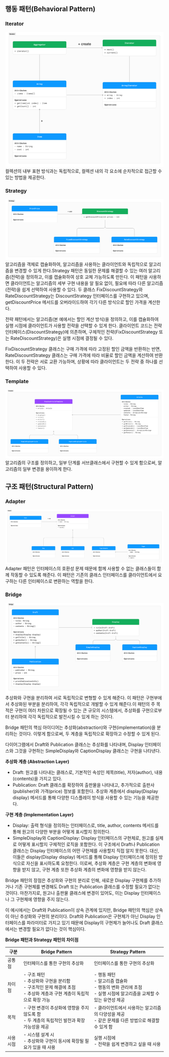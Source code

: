 ## 행동 패턴(Behavioral Pattern)

### Iterator
![Iterator.png](images%2FIterator.png)
컬렉션의 내부 표현 방식과는 독립적으로, 컬렉션 내의 각 요소에 순차적으로 접근할 수 있는 방법을 제공한다.

### Strategy
![Strategy.png](images%2FStrategy.png)
알고리즘을 객체로 캡슐화하여, 알고리즘을 사용하는 클라이언트와 독립적으로 알고리즘을 변경할 수 있게 한다.Strategy 패턴은 동일한 문제를 해결할 수 있는 여러 알고리즘(전략)을 정의하고, 이를 캡슐화하여 상호 교체 가능하도록 만든다. 이 패턴을 사용하면 클라이언트는 알고리즘의 세부 구현 내용을 알 필요 없이, 필요에 따라 다른 알고리즘(전략)을 쉽게 선택하여 사용할 수 있다.
두 클래스 FixDiscountStrategy와 RateDiscountStrategy는 DiscountStrategy 인터페이스를 구현하고 있으며, getDiscountPrice 메서드를 오버라이드하여 각기 다른 방식으로 할인 가격을 계산한다.

전략 패턴에서는 알고리즘(본 예에서는 할인 계산 방식)을 정의하고, 이를 캡슐화하여 실행 시점에 클라이언트가 사용할 전략을 선택할 수 있게 한다. 클라이언트 코드는 전략 인터페이스(DiscountStrategy)에 의존하며, 구체적인 전략(FixDiscountStrategy 또는 RateDiscountStrategy)은 실행 시점에 결정될 수 있다.

FixDiscountStrategy 클래스는 구매 가격에 따라 고정된 할인 금액을 반환하는 반면, RateDiscountStrategy 클래스는 구매 가격에 따라 비율로 할인 금액을 계산하여 반환한다. 이 두 전략은 서로 교환 가능하며, 상황에 따라 클라이언트는 두 전략 중 하나를 선택하여 사용할 수 있다.

### Template
![Template.png](images%2FTemplate.png)
알고리즘의 구조를 정의하고, 일부 단계를 서브클래스에서 구현할 수 있게 함으로써, 알고리즘의 일부 변경을 용이하게 한다.

## 구조 패턴(Structural Pattern)

### Adapter
![Adapter.png](images%2FAdapter.png)
Adapter 패턴은 인터페이스의 호환성 문제 때문에 함께 사용할 수 없는 클래스들이 함께 작동할 수 있도록 해준다. 이 패턴은 기존의 클래스 인터페이스를 클라이언트에서 요구하는 다른 인터페이스로 변환하는 역할을 한다.

### Bridge
![Bridge.png](images%2FBridge.png)
추상화와 구현을 분리하여 서로 독립적으로 변형할 수 있게 해준다. 이 패턴은 구현부에서 추상화된 부분을 분리하여, 각각 독립적으로 개발할 수 있게 해준다.이 패턴의 주 목적은 구현이 여러 차원으로 확장될 수 있는 큰 규모의 시스템에서, 추상화를 구현으로부터 분리하여 각각 독립적으로 발전시킬 수 있게 하는 것이다.

Bridge 패턴의 핵심 아이디어는 추상화(abstraction)와 구현(implementation)을 분리하는 것이다. 이렇게 함으로써, 두 계층을 독립적으로 확장하고 수정할 수 있게 된다.

다이어그램에서 Draft와 Publication 클래스는 추상화를 나타내며, Display 인터페이스와 그것을 구현하는 SimpleDisplay와 CaptionDisplay 클래스는 구현을 나타낸다.

**추상화 계층 (Abstraction Layer)**
- Draft: 원고를 나타내는 클래스로, 기본적인 속성인 제목(title), 저자(author), 내용(contents)을 가지고 있다.
- Publication: Draft 클래스를 확장하여 출판물을 나타내고, 추가적으로 출판사(publisher)와 가격(price) 정보를 포함한다.
추상화 계층에서 display(Display display) 메서드를 통해 다양한 디스플레이 방식을 사용할 수 있는 기능을 제공한다.


**구현 계층 (Implementation Layer)**
- Display: 출력 형식을 정의하는 인터페이스로, title, author, contents 메서드를 통해 원고의 다양한 부분을 어떻게 표시할지 정의한다.
- SimpleDisplay와 CaptionDisplay: Display 인터페이스의 구현체로, 원고를 실제로 어떻게 표시할지 구체적인 로직을 포함한다.
이 구조에서 Draft나 Publication 클래스는 Display 인터페이스의 어떤 구현체를 사용할지 직접 알지 못한다. 대신, 이들은 display(Display display) 메서드를 통해 Display 인터페이스에 정의된 방식으로 자신을 표시하도록 요청한다. 이로써, 추상화 계층은 구현 계층의 변화에 영향을 받지 않고, 구현 계층 또한 추상화 계층의 변화에 영향을 받지 않는다.

Bridge 패턴의 장점은 추상화와 구현의 분리로 인해, 새로운 Display 구현체를 추가하거나 기존 구현체를 변경해도 Draft 또는 Publication 클래스를 수정할 필요가 없다는 것이다. 마찬가지로, 원고나 출판물 클래스에 변경이 있어도, 이는 Display 인터페이스나 그 구현체에 영향을 주지 않는다.

이 예시에서는 Draft와 Publication이 상속 관계에 있지만, Bridge 패턴의 핵심은 상속이 아닌 추상화와 구현의 분리이다. Draft와 Publication은 구현체가 아닌 Display 인터페이스를 파라미터로 가지고 있기 때문에 Display의 구현체가 늘어나도 Draft 클래스에서는 변경할 필요가 없다는 것이 핵심이다.

**Bridge 패턴과 Strategy 패턴의 차이점**

| 구분   | Bridge Pattern                                                                  | Strategy Pattern                                                             |
|------|---------------------------------------------------------------------------------|------------------------------------------------------------------------------|
| 공통점  | 인터페이스를 통한 구현의 추상화                                                               | 인터페이스를 통한 구현의 추상화                                                            |
| 차이점  | - 구조 패턴<br>  - 추상화와 구현을 분리함<br>- 구조적인 문제 해결에 초점<br>- 추상화 계층과 구현 계층이 독립적으로 확장 가능 | - 행동 패턴<br>  - 알고리즘 캡슐화<br>- 행동의 변화 관리에 초점<br>- 실행 시점에 알고리즘을 교체할 수 있는 유연성 제공 |
| 목적   | 	- 구현 변경이 추상화에 영향을 주지 않도록 함<br>- 두 계층의 독립적인 발전과 확장 가능성을 제공                      | - 클라이언트에서 사용하는 알고리즘의 다양성을 제공<br>- 같은 문제를 다른 방법으로 해결할 수 있게 함                  |
| 사용시점 | - 시스템 설계 시<br>- 추상화와 구현이 동시에 확장될 필요가 있을 때 사용                                    | 실행 시점에<br>- 전략을 쉽게 변경하고 싶을 때 사용                                              |





